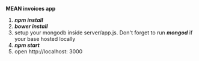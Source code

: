 **MEAN invoices app** 
1. ***npm install***
2. ***bower install***
3. setup your mongodb inside server/app.js. Don't forget to run ***mongod*** if your base hosted locally
4. ***npm start***
5. open http://localhost: 3000